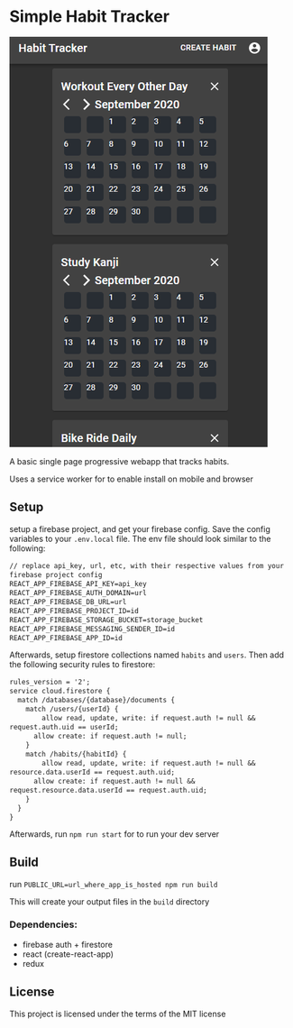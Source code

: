 # Simple Habit Tracker

![Simple Habit Tracker](docs/images/simple-habit-tracker.png?raw=true)

A basic single page progressive webapp that tracks habits.

Uses a service worker for to enable install on mobile and browser

## Setup

setup a firebase project, and get your firebase config. Save the config variables to your `.env.local` file. The env file should look similar to the following:

```
// replace api_key, url, etc, with their respective values from your firebase project config
REACT_APP_FIREBASE_API_KEY=api_key
REACT_APP_FIREBASE_AUTH_DOMAIN=url
REACT_APP_FIREBASE_DB_URL=url
REACT_APP_FIREBASE_PROJECT_ID=id
REACT_APP_FIREBASE_STORAGE_BUCKET=storage_bucket
REACT_APP_FIREBASE_MESSAGING_SENDER_ID=id
REACT_APP_FIREBASE_APP_ID=id
```

Afterwards, setup firestore collections named `habits` and `users`. Then add the following security rules to firestore:

```
rules_version = '2';
service cloud.firestore {
  match /databases/{database}/documents {
  	match /users/{userId} {
    	allow read, update, write: if request.auth != null && request.auth.uid == userId;
      allow create: if request.auth != null;
    }
    match /habits/{habitId} {
    	allow read, update, write: if request.auth != null && resource.data.userId == request.auth.uid;
      allow create: if request.auth != null && request.resource.data.userId == request.auth.uid;
    }
  }
}
```

Afterwards, run `npm run start` for to run your dev server

## Build

run `PUBLIC_URL=url_where_app_is_hosted npm run build`

This will create your output files in the `build` directory

### Dependencies:

- firebase auth + firestore
- react (create-react-app)
- redux

## License

This project is licensed under the terms of the MIT license
